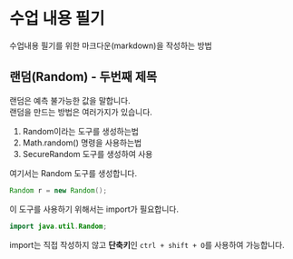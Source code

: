 # 수업 내용 필기

수업내용 필기를 위한 마크다운(markdown)을 작성하는 방법

## 랜덤(Random)  - 두번째 제목  
랜덤은 예측 불가능한 값을 말합니다.  
랜덤을 만드는 방법은 여러가지가 있습니다.  

1. Random이라는 도구를 생성하는법
2. Math.random() 명령을 사용하는법
3. SecureRandom 도구를 생성하여 사용

여기서는 Random 도구를 생성합니다.
```java
Random r = new Random();
```
  
이 도구를 사용하기 위해서는 import가 필요합니다.
  
```java
import java.util.Random;
```
  
import는 직접 작성하지 않고 **단축키**인 `ctrl + shift + O`를 사용하여 가능합니다.
